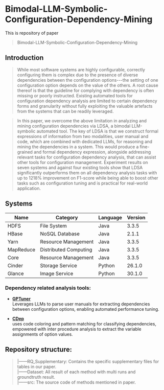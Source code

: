 # Bimodal-LLM-Symbolic-Configuration-Dependency-Mining

This is repository of paper
>Bimodal-LLM-Symbolic-Configuration-Dependency-Mining

## Introduction

>While most software systems are highly configurable, correctly configuring them is complex due to the presence of diverse dependencies between the configuration options---the setting of one configuration option depends on the value of the others. A root cause thereof is that the guideline for complying with dependency is often missing or poorly instructed. Existing automated tools for configuration dependency analysis are limited to certain dependency forms and granularity without fully exploiting the valuable artefacts from the systems that can be readily leveraged.

>In this paper, we overcome the above limitation in analyzing and mining configuration dependencies via LDSA, a bimodal LLM-symbolic automated tool. The key of LDSA is that we construct formal expressions of information from two modalities, user manual and code, which are combined with dedicated LLMs, for reasoning and mining the dependencies in a system. This would produce a fine-grained and formal dependency expression, alongside addressing relevant tasks for configuration dependency analysis, that can assist other tools for configuration management. Experiment results on seven systems and against four existing tools show that LDSA significantly outperforms them on all dependency analysis tasks with up to 1218% improvement on F1-score while being able to boost other tasks such as configuration tuning and is practical for real-world application.


## Systems
| Name           | Category              | Language | Version  |
|----------------|-----------------------|----------|----------|
| HDFS           | File System           | Java     | 3.3.5    |
| HBase          | NoSQL Database        | Java     | 2.1.1    |
| Yarn           | Resource Management   | Java     | 3.3.5    |
| MapReduce      | Distributed Computing | Java     | 3.3.5    |
| Core           | Resource Management   | Java     | 3.3.5    |
| Cinder         | Storage Service       | Python   | 26.1.0   |
| Glance         | Image Service         | Python   | 30.1.0   |

###  Dependency related analysis tools:
- **[GPTuner](https://github.com/SolidLao/GPTuner)**  
  Leverages LLMs to parse user manuals for extracting dependencies between configuration options, enabling automated performance tuning.

- **[CDep](https://github.com/xlab-uiuc/cdep-fse-ae)**  
  uses code coloring and pattern matching for classifying dependencies, empowered with inter procedure analysis to extract the variable assignments of option values. 
  


## Repository structure:

> |——RQ_Supplementary: Contains the specific supplementary files for tables in our paper.  
|——Dataset: All result of each method with multi runs and groundtruth result.  
|——src: The source code of methods mentioned in paper.  
